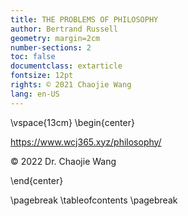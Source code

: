 ```yaml
---
title: THE PROBLEMS OF PHILOSOPHY
author: Bertrand Russell
geometry: margin=2cm
number-sections: 2 
toc: false
documentclass: extarticle
fontsize: 12pt
rights: © 2021 Chaojie Wang
lang: en-US
---
```


\vspace{13cm}
\begin{center}

https://www.wcj365.xyz/philosophy/

© 2022 Dr. Chaojie Wang

\end{center}

\pagebreak
\tableofcontents
\pagebreak